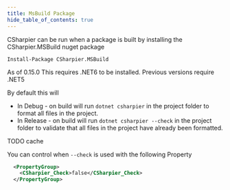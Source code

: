 ```yaml
---
title: MsBuild Package
hide_table_of_contents: true
---
```


CSharpier can be run when a package is built by installing the CSharpier.MSBuild nuget package
```console
Install-Package CSharpier.MSBuild
```

As of 0.15.0 This requires .NET6 to be installed. Previous versions require .NET5

By default this will 
- In Debug - on build will run `dotnet csharpier` in the project folder to format all files in the project.
- In Release - on build will run `dotnet csharpier --check` in the project folder to validate that all files in the project have already been formatted.

TODO cache

You can control when `--check` is used with the following Property
```xml
  <PropertyGroup>
    <CSharpier_Check>false</CSharpier_Check>
  </PropertyGroup>
```
